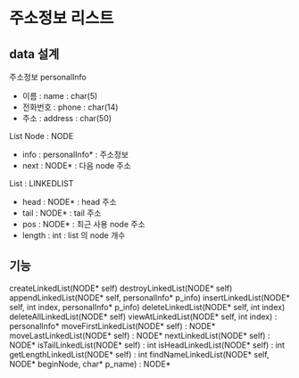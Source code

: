 # 주소정보 리스트

## data 설계

주소정보 personalInfo

* 이름 : name : char(5)
* 전화번호 : phone : char(14)
* 주소 : address : char(50)

List Node : NODE

* info : personalInfo* : 주소정보
* next : NODE* : 다음 node 주소

List : LINKEDLIST

* head : NODE* : head 주소
* tail : NODE* : tail 주소
* pos : NODE* : 최근 사용 node 주소
* length : int : list 의 node 개수

## 기능

createLinkedList(NODE* self)
destroyLinkedList(NODE* self)
appendLinkedList(NODE* self, personalInfo* p_info)
insertLinkedList(NODE* self, int index, personalInfo* p_info)
deleteLinkedList(NODE* self, int index)
deleteAllLinkedList(NODE* self)
viewAtLinkedList(NODE* self, int index) : personalInfo*
moveFirstLinkedList(NODE* self) : NODE*
moveLastLinkedList(NODE* self) : NODE*
nextLinkedList(NODE* self) : NODE*
isTailLinkedList(NODE* self) : int
isHeadLinkedList(NODE* self) : int
getLengthLinkedList(NODE* self) : int
findNameLinkedList(NODE* self, NODE* beginNode, char* p_name) : NODE*
